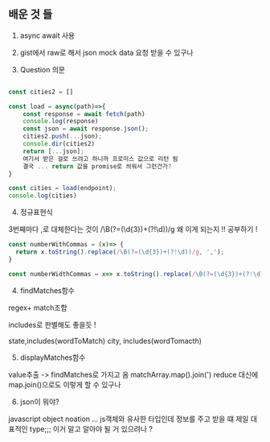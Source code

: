 ## 배운 것 들 

1. async await 사용 
2. gist에서 raw로 해서 json mock data 요청 받을 수 있구나 

3. Question 의문

```js

const cities2 = []

const load = async(path)=>{
    const response = await fetch(path)
    console.log(response)
    const json = await response.json();
    cities2.push(...json);
    console.dir(cities2)
    return [...json];
    여기서 받은 걸로 쓰려고 하니까 프로미스 값으로 리턴 됨 
    결국 ... return 값을 promise로 씌워서 그런건가?
}

const cities = load(endpoint);
console.log(cities)

```


4. 정규표현식 

3번째마다 ,로 대체한다는 것이 /\B(?=(\d{3})+(?!\d))/g 왜 이게 되는지 !! 공부하기 ! 
```js
const numberWithCommas = (x)=> {
  return x.toString().replace(/\B(?=(\d{3})+(?!\d))/g, ',');
}

const numberWidthCommas = x=> x.toString().replace(/\B(?=(\d{3})+(?!\d))/g, ',')


```


4. findMatches함수 

regex+ match조합 

includes로 판별해도 좋을듯 ! 

state,includes(wordToMatch)
city, includes(wordTomacth)


5. displayMatches함수 

 value추출 -> findMatches로 가지고 옴 
 matchArray.map().join(')
 reduce 대신에 map.join()으로도 이렇게 할 수 있구나 


6. json이 뭐야?

javascript object noation ...
js객체와 유사한 타입인데 정보를 주고 받을 떄 제일 대표적인 type;;; 이거 말고 알아야 될 거 있으려나 ? 
 

